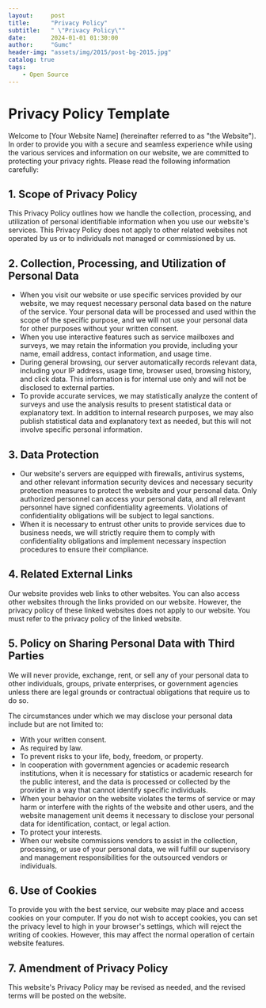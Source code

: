 ```yaml
---
layout:     post
title:      "Privacy Policy"
subtitle:   " \"Privacy Policy\""
date:       2024-01-01 01:30:00
author:     "Gumc"
header-img: "assets/img/2015/post-bg-2015.jpg"
catalog: true
tags:
    - Open Source
---
```

# Privacy Policy Template

Welcome to [Your Website Name] (hereinafter referred to as "the Website"). In order to provide you with a secure and seamless experience while using the various services and information on our website, we are committed to protecting your privacy rights. Please read the following information carefully:

## 1. Scope of Privacy Policy

This Privacy Policy outlines how we handle the collection, processing, and utilization of personal identifiable information when you use our website's services. This Privacy Policy does not apply to other related websites not operated by us or to individuals not managed or commissioned by us.

## 2. Collection, Processing, and Utilization of Personal Data

* When you visit our website or use specific services provided by our website, we may request necessary personal data based on the nature of the service. Your personal data will be processed and used within the scope of the specific purpose, and we will not use your personal data for other purposes without your written consent.
* When you use interactive features such as service mailboxes and surveys, we may retain the information you provide, including your name, email address, contact information, and usage time.
* During general browsing, our server automatically records relevant data, including your IP address, usage time, browser used, browsing history, and click data. This information is for internal use only and will not be disclosed to external parties.
* To provide accurate services, we may statistically analyze the content of surveys and use the analysis results to present statistical data or explanatory text. In addition to internal research purposes, we may also publish statistical data and explanatory text as needed, but this will not involve specific personal information.

## 3. Data Protection

* Our website's servers are equipped with firewalls, antivirus systems, and other relevant information security devices and necessary security protection measures to protect the website and your personal data. Only authorized personnel can access your personal data, and all relevant personnel have signed confidentiality agreements. Violations of confidentiality obligations will be subject to legal sanctions.
* When it is necessary to entrust other units to provide services due to business needs, we will strictly require them to comply with confidentiality obligations and implement necessary inspection procedures to ensure their compliance.

## 4. Related External Links

Our website provides web links to other websites. You can also access other websites through the links provided on our website. However, the privacy policy of these linked websites does not apply to our website. You must refer to the privacy policy of the linked website.

## 5. Policy on Sharing Personal Data with Third Parties

We will never provide, exchange, rent, or sell any of your personal data to other individuals, groups, private enterprises, or government agencies unless there are legal grounds or contractual obligations that require us to do so.

The circumstances under which we may disclose your personal data include but are not limited to:

* With your written consent.
* As required by law.
* To prevent risks to your life, body, freedom, or property.
* In cooperation with government agencies or academic research institutions, when it is necessary for statistics or academic research for the public interest, and the data is processed or collected by the provider in a way that cannot identify specific individuals.
* When your behavior on the website violates the terms of service or may harm or interfere with the rights of the website and other users, and the website management unit deems it necessary to disclose your personal data for identification, contact, or legal action.
* To protect your interests.
* When our website commissions vendors to assist in the collection, processing, or use of your personal data, we will fulfill our supervisory and management responsibilities for the outsourced vendors or individuals.

## 6. Use of Cookies

To provide you with the best service, our website may place and access cookies on your computer. If you do not wish to accept cookies, you can set the privacy level to high in your browser's settings, which will reject the writing of cookies. However, this may affect the normal operation of certain website features.

## 7. Amendment of Privacy Policy

This website's Privacy Policy may be revised as needed, and the revised terms will be posted on the website.
